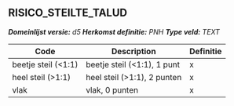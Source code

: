 ﻿## RISICO_STEILTE_TALUD

*__Domeinlijst versie:__ d5*
*__Herkomst definitie:__ PNH*
*__Type veld:__ TEXT*

|__Code__ |__Description__ |__Definitie__	|
|	---	|	---	|   ---	| 
| beetje steil (<1:1) | beetje steil (<1:1), 1 punt | x |
| heel steil (>1:1) | heel steil (>1:1), 2 punten | x |
| vlak | vlak, 0 punten | x |

